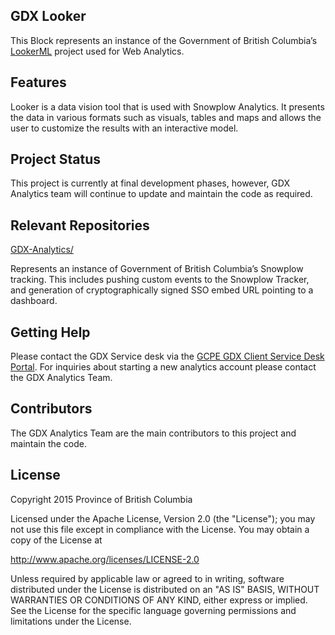 ## GDX Looker

This Block represents an instance of the Government of British Columbia’s [LookerML](https://docs.looker.com/data-modeling/learning-lookml/what-is-lookml) project used for Web Analytics. 

## Features

Looker is a data vision tool that is used with Snowplow Analytics. It presents the data in various formats such as visuals, tables and maps and allows the user to customize the results with an interactive model.

## Project Status

This project is currently at final development phases, however, GDX Analytics team will continue to update and maintain the code as required.

## Relevant Repositories
[GDX-Analytics/](https://github.com/bcgov/GDX-Analytics/)

Represents an instance of Government of British Columbia’s Snowplow tracking. This includes pushing custom events to the Snowplow Tracker, and generation of cryptographically signed SSO embed URL pointing to a dashboard.

## Getting Help

Please contact the GDX Service desk via the [GCPE GDX Client Service Desk Portal](https://apps.gcpe.gov.bc.ca/jira/servicedesk/customer/portal/9). For inquiries about starting a new analytics account please contact the GDX Analytics Team.

## Contributors

The GDX Analytics Team are the main contributors to this project and maintain the code.

## License

Copyright 2015 Province of British Columbia

Licensed under the Apache License, Version 2.0 (the "License");
you may not use this file except in compliance with the License.
You may obtain a copy of the License at

   http://www.apache.org/licenses/LICENSE-2.0

Unless required by applicable law or agreed to in writing, software
distributed under the License is distributed on an "AS IS" BASIS,
WITHOUT WARRANTIES OR CONDITIONS OF ANY KIND, either express or implied.
See the License for the specific language governing permissions and limitations under the License.
